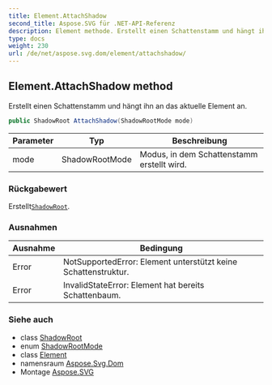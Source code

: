 ```yaml
---
title: Element.AttachShadow
second_title: Aspose.SVG für .NET-API-Referenz
description: Element methode. Erstellt einen Schattenstamm und hängt ihn an das aktuelle Element an.
type: docs
weight: 230
url: /de/net/aspose.svg.dom/element/attachshadow/
---
```

## Element.AttachShadow method

Erstellt einen Schattenstamm und hängt ihn an das aktuelle Element an.

```csharp
public ShadowRoot AttachShadow(ShadowRootMode mode)
```

| Parameter | Typ | Beschreibung |
| --- | --- | --- |
| mode | ShadowRootMode | Modus, in dem Schattenstamm erstellt wird. |

### Rückgabewert

Erstellt[`ShadowRoot`](../../shadowroot/).

### Ausnahmen

| Ausnahme | Bedingung |
| --- | --- |
| Error | NotSupportedError: Element unterstützt keine Schattenstruktur. |
| Error | InvalidStateError: Element hat bereits Schattenbaum. |

### Siehe auch

* class [ShadowRoot](../../shadowroot/)
* enum [ShadowRootMode](../../shadowrootmode/)
* class [Element](../)
* namensraum [Aspose.Svg.Dom](../../element/)
* Montage [Aspose.SVG](../../../)


